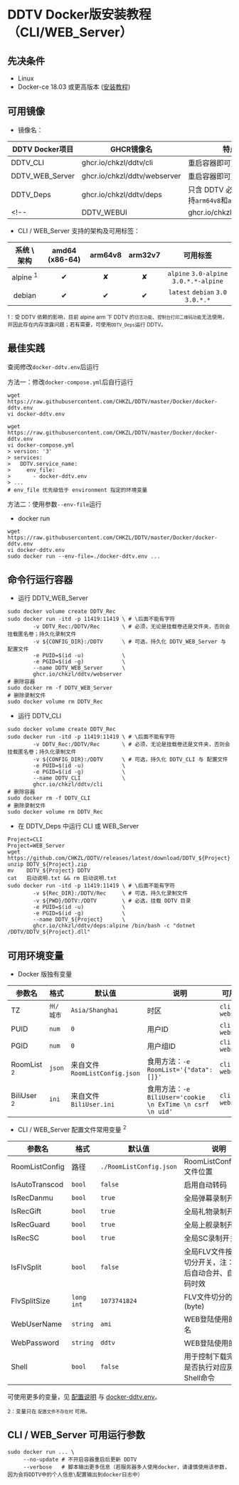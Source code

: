 # DDTV Docker版安装教程（CLI/WEB_Server<!--WEBUI-->）

## 先决条件
  - Linux
  - Docker-ce 18.03 或更高版本 ([安装教程](https://mirrors.tuna.tsinghua.edu.cn/help/docker-ce/))

## 可用镜像
- 镜像名：

| DDTV Docker项目 | GHCR镜像名 | 特点 |
| ---- | ---- | ---- |
| DDTV_CLI | ghcr.io/chkzl/ddtv/cli | 重启容器即可更新 DDTV |
| DDTV_WEB_Server | ghcr.io/chkzl/ddtv/webserver |  重启容器即可更新 DDTV |
| DDTV_Deps | ghcr.io/chkzl/ddtv/deps | 只含 DDTV 必须依赖, 支持`arm64v8`和`arm32v7`架构 |
<!--| DDTV_WEBUI | ghcr.io/chkzl/ddtv/webui | 支持`amd64` `arm64v8` `arm32v7` `386` `arm32v6` `ppc64le` `s390x`架构 |-->

- CLI / WEB_Server 支持的架构及可用标签：

| 系统 \ 架构 | amd64 (x86-64) | arm64v8 | arm32v7 | 可用标签 |
| :----: | :----: | :----: | :----: | :----: |
| alpine <sup>1</sup> | ✔ | ✘ | ✘ | `alpine` `3.0-alpine` `3.0.*.*-alpine` |
| debian | ✔ | ✔ | ✔ | `latest` `debian` `3.0` `3.0.*.*` |

<sup>1：受 DDTV 依赖的影响，目前 alpine arm 下 DDTV 的`日志功能`、`控制台打印二维码功能`无法使用，并因此存在内存泄露问题；若有需要，可使用`DDTV_Deps`运行 DDTV。</sup>

## 最佳实践

查阅修改`docker-ddtv.env`后运行

方法一：修改`docker-compose.yml`后自行运行

```shell
wget https://raw.githubusercontent.com/CHKZL/DDTV/master/Docker/docker-ddtv.env
vi docker-ddtv.env

wget https://raw.githubusercontent.com/CHKZL/DDTV/master/Docker/docker-ddtv.env
vi docker-compose.yml
> version: '3'
> services:
>   DDTV.service_name:
>     env_file:
>       - docker-ddtv.env
> ...
# env_file 优先级低于 environment 指定的环境变量
```

方法二：使用参数`--env-file`运行

<!--看官方文档是提供了的，但实际测试没成功过，有没有会用的来修改下
- docker-compose
```
wget https://raw.githubusercontent.com/CHKZL/DDTV/master/Docker/docker-ddtv.env
vi docker-ddtv.env

wget https://raw.githubusercontent.com/CHKZL/DDTV/master/docker-compose.yml
sudo docker-compose --env-file ./docker-ddtv.env up
```
-->

- docker run
```
wget https://raw.githubusercontent.com/CHKZL/DDTV/master/Docker/docker-ddtv.env
vi docker-ddtv.env
sudo docker run --env-file=./docker-ddtv.env ...
```

## 命令行运行容器

- 运行 DDTV_WEB_Server

```shell
sudo docker volume create DDTV_Rec
sudo docker run -itd -p 11419:11419 \ # \后面不能有字符
        -v DDTV_Rec:/DDTV/Rec       \ # 必须，无论是挂载卷还是文件夹，否则会挂载匿名卷；持久化录制文件
        -v ${CONFIG_DIR}:/DDTV      \ # 可选，持久化 DDTV_WEB_Server 与 配置文件
        -e PUID=$(id -u)            \
        -e PGID=$(id -g)            \
        --name DDTV_WEB_Server      \
        ghcr.io/chkzl/ddtv/webserver
# 删除容器
sudo docker rm -f DDTV_WEB_Server
# 删除录制文件
sudo docker volume rm DDTV_Rec
```

- 运行 DDTV_CLI

```shell
sudo docker volume create DDTV_Rec
sudo docker run -itd -p 11419:11419 \ # \后面不能有字符
        -v DDTV_Rec:/DDTV/Rec       \ # 必须，无论是挂载卷还是文件夹，否则会挂载匿名卷；持久化录制文件
        -v ${CONFIG_DIR}:/DDTV      \ # 可选，持久化 DDTV_CLI 与 配置文件
        -e PUID=$(id -u)            \
        -e PGID=$(id -g)            \
        --name DDTV_CLI             \
        ghcr.io/chkzl/ddtv/cli
# 删除容器
sudo docker rm -f DDTV_CLI
# 删除录制文件
sudo docker volume rm DDTV_Rec
```

- 在 DDTV_Deps 中运行 CLI 或 WEB_Server

```shell
Project=CLI
Project=WEB_Server
wget  https://github.com/CHKZL/DDTV/releases/latest/download/DDTV_${Project}.zip
unzip DDTV_${Project}.zip
mv    DDTV_${Project} DDTV
cat   启动说明.txt && rm 启动说明.txt
sudo docker run -itd -p 11419:11419 \ # \后面不能有字符
        -v ${Rec_DIR}:/DDTV/Rec     \ # 可选，持久化录制文件
        -v ${PWD}/DDTV:/DDTV        \ # 必选，挂载 DDTV 目录
        -e PUID=$(id -u)            \
        -e PGID=$(id -g)            \
        --name DDTV_${Project}      \
        ghcr.io/chkzl/ddtv/deps:alpine /bin/bash -c "dotnet /DDTV/DDTV_${Project}.dll"
```

## 可用环境变量

- Docker 版独有变量

| 参数名 | 格式 | 默认值 | 说明 | 可用镜像 |
| ---- | ---- | ---- | ---- | ---- |
| TZ | `州/城市` | `Asia/Shanghai` | 时区 | `cli` `webserver` <!--`webui`--> |
| PUID | `num` | `0` | 用户ID | `cli` `webserver` |
| PGID | `num` | `0` | 用户组ID | `cli` `webserver` |
| RoomList <sup>2</sup> | `json` | 来自文件 `RoomListConfig.json` | 食用方法：`-e RoomList='{"data":[]}'` | `cli` `webserver` |
| BiliUser <sup>2</sup> | `ini` | 来自文件 `BiliUser.ini` | 食用方法：`-e BiliUser='cookie \n ExTime \n csrf \n uid'` | `cli` `webserver` |

<!--
| WEBUI_Path | 路径 | `/DDTV/static` | WEBUI的文件夹路径 | `webui` |
| PROXY_PASS | `http(s)://you.host:port` | `http://127.0.0.1:11419` | 需要反代的后端地址, apiUrl=false 时 WEBUI 从反代地址联系 WEB_Server | `webui`|
-->

- CLI / WEB_Server 配置文件常用变量 <sup>2</sup>

| 参数名 | 格式 | 默认值 | 说明 |
| ---- | ---- | ---- | ---- |
| RoomListConfig | 路径 | `./RoomListConfig.json` | RoomListConfig.json文件位置 |
| IsAutoTranscod | `bool` | `false` | 启用自动转码 |
| IsRecDanmu | `bool` | `true` | 全局弹幕录制开关 |
| IsRecGift | `bool` | `true` | 全局礼物录制开关 |
| IsRecGuard | `bool` | `true` | 全局上舰录制开关 |
| IsRecSC | `bool` | `true` | 全局SC录制开关 |
| IsFlvSplit | `bool` | `false` | 全局FLV文件按大小切分开关，注：启动后自动合并、自动转码时效 |
| FlvSplitSize | `long int` | `1073741824` | FLV文件切分的大小(byte) |
| WebUserName | `string` | `ami` | WEB登陆使用的用户名 |
| WebPassword | `string` | `ddtv` | WEB登陆使用的密码 |
| Shell | `bool` | `false` | 用于控制下载完成后是否执行对应房间的Shell命令 |
<!--
- WEBUI 配置文件变量<sup>3</sup>
| 参数名 | 格式 | 默认值 | 说明 |
| ---- | ---- | ---- | ---- |
| apiUrl | `bool` `http(s)://you.host:port` | `http://127.0.0.1:11419` | 后端地址, 同源也请更换为主机IP, 需要反代请填 false |
| mount | 路径 | `/` | 展示目录所在文件系统占用 |
| show | `bool` | `true` | 是否显示 |
| infoshow | `bool` | `true` | 是否显示版权信息 |
| infotext | `string` |  | 版权信息 |
| infolink | `string` |  | 版权信息跳转链接 |
| ICPshow | `bool` | `true` | 是否显示TCP备案信息 |
| ICPtext | `string` |  | TCP备案信息 |
| ICPlink | `string` |  | TCP备案信息跳转链接 |
| GAshow | `bool` | `true` | 是否显示公网安备信息 |
| GAtext | `string` |  | 公网安备信息 |
| GAlink | `string` |  | 公网安备信息跳转链接 |
-->

可使用更多的变量，见 [配置说明](/config/) 与 [docker-ddtv.env](https://github.com/CHKZL/DDTV/blob/master/docker-ddtv.env)。

<sup>2：变量只在 `配置文件不存在时` 可用。</sup>
<!--<sup>3：变量只在 `第一次启动时` 可用。</sup>-->

## CLI / WEB_Server 可用运行参数

```shell
sudo docker run ... \
     --no-update # 不开启容器重启后更新 DDTV
     --verbose   # 脚本输出更多信息（若服务器多人使用docker，请谨慎使用该参数，因为会将DDTV中的个人信息\配置输出到docker日志中）
```

